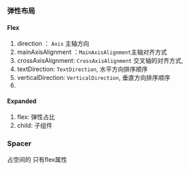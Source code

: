 ### 弹性布局  
#### Flex
1. direction ： `Axis` 主轴方向
2. mainAxisAlignment ：`MainAxisAlignment`主轴对齐方式 
3. crossAxisAlignment: `CrossAxisAlignment` 交叉轴的对齐方式,
4. textDirection: `TextDirection`, 水平方向排序顺序
5. verticalDirection: `VerticalDirection`, 垂直方向排序顺序
6. 
#### Expanded
1. flex: 弹性占比
2. child: 子组件
### Spacer 
占空间的 只有flex属性